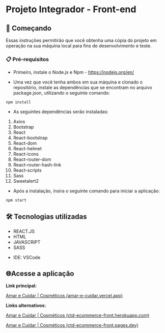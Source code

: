# Projeto Integrador - Front-end

## 🚀 Começando

Essas instruções permitirão que você obtenha uma cópia do projeto em operação na sua máquina local para fins de desenvolvimento e teste.

### 📋 Pré-requisitos

- Primeiro, instale o Node.js e Npm - https://nodejs.org/en/

- Uma vez que você tenha ambos em sua máquina e clonado o repositório, instale as dependências que se encontram no arquivo package.json, utilizando o seguinte comando:

```
npm install
```

- As seguintes dependências serão instaladas:

1. Axios
2. Bootstrap
3. React
4. React-bootstrap
5. React-dom
6. React-helmet
7. React-icons
8. React-router-dom
9. React-router-hash-link
10. React-scripts
11. Sass
12. Sweetalert2

- Após a instalação, insira o seguinte comando para iniciar a aplicação:

```
npm start
```

## 🛠️ Tecnologias utilizadas

* REACT.JS
* HTML
* JAVASCRIPT
* SASS

- IDE: VSCode



## 🌐Acesse a aplicação

**Link principal:**

 [Amar e Cuidar | Cosméticos (amar-e-cuidar.vercel.app)](https://amar-e-cuidar.vercel.app/)

**Links alternativos:**

[Amar e Cuidar | Cosméticos (ctd-ecommerce-front.herokuapp.com)](https://ctd-ecommerce-front.herokuapp.com/)

[Amar e Cuidar | Cosméticos (ctd-ecommerce-front.pages.dev)](https://ctd-ecommerce-front.pages.dev/)
